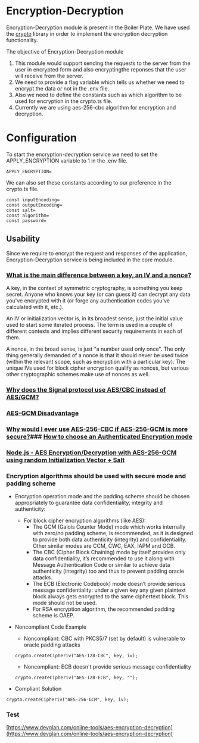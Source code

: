 # Encryption-Decryption

Encryption-Decryption module is present in the Boiler Plate. We have used the [crypto](https://nodejs.org/api/crypto.html) library in order to implement the encryption decryption functionality.

The objective of Encryption-Decryption module

1) This module would support sending the requests to the server from the user in encrypted form and also encryptingthe reponses that the user will receive from the server.
2) We need to provide a flag variable which tells us whether we need to encrypt the data or not in the .env file.
3) Also we need to define the constants such as which algorithm to be used for encryption in the crypto.ts file.
4) Currently we are using aes-256-cbc algorithm for encryption and decryption.

# Configuration

To start the encryption-decryption service we need to set the APPLY_ENCRYPTION variable to 1 in the .env file.
```
APPLY_ENCRYPTION=
```

We can also set these constants according to our preference in the crypto.ts file.
```
const inputEncoding= 
const outputEncoding= 
const salt= 
const algorithm= 
const password= 
```
## Usability
Since we require to encrypt the request and responses of the application, Encryption-Decryption service is being included in the core module.


### [What is the main difference between a key, an IV and a nonce?](https://crypto.stackexchange.com/questions/3965/what-is-the-main-difference-between-a-key-an-iv-and-a-nonce)

A key, in the context of symmetric cryptography, is something you keep secret. Anyone who knows your key (or can guess it) can decrypt any data you've encrypted with it (or forge any authentication codes you've calculated with it, etc.).

An IV or initialization vector is, in its broadest sense, just the initial value used to start some iterated process. The term is used in a couple of different contexts and implies different security requirements in each of them.

A nonce, in the broad sense, is just "a number used only once". The only thing generally demanded of a nonce is that it should never be used twice (within the relevant scope, such as encryption with a particular key). The unique IVs used for block cipher encryption qualify as nonces, but various other cryptographic schemes make use of nonces as well.

### [Why does the Signal protocol use AES/CBC instead of AES/GCM?](https://crypto.stackexchange.com/questions/68163/why-does-the-signal-protocol-use-aes-cbc-instead-of-aes-gcm)
### [AES-GCM Disadvantage](https://crypto.stackexchange.com/questions/18420/aes-gcm-disadvantage)
### [Why would I ever use AES-256-CBC if AES-256-GCM is more secure?]( https://security.stackexchange.com/questions/184305/why-would-i-ever-use-aes-256-cbc-if-aes-256-gcm-is-more-secure)### [How to choose an Authenticated Encryption mode](https://blog.cryptographyengineering.com/2012/05/19/how-to-choose-authenticated-encryption/)
### [Node.js - AES Encryption/Decryption with AES-256-GCM using random Initialization Vector + Salt](https://gist.github.com/AndiDittrich/4629e7db04819244e843)

### Encryption algorithms should be used with secure mode and padding scheme

- Encryption operation mode and the padding scheme should be chosen appropriately to guarantee data confidentiality, integrity and authenticity:
    - For block cipher encryption algorithms (like AES):
        - The GCM (Galois Counter Mode) mode which works internally with zero/no padding scheme, is recommended, as it is designed to provide both data authenticity (integrity) and confidentiality. Other similar modes are CCM, CWC, EAX, IAPM and OCB.
        - The CBC (Cipher Block Chaining) mode by itself provides only data confidentiality, it’s recommended to use it along with Message Authentication Code or similar to achieve data authenticity (integrity) too and thus to prevent padding oracle attacks.
        - The ECB (Electronic Codebook) mode doesn’t provide serious message confidentiality: under a given key any given plaintext block always gets encrypted to the same ciphertext block. This mode should not be used.
        - For RSA encryption algorithm, the recommended padding scheme is OAEP.

- Noncompliant Code Example
    - Noncompliant: CBC with PKCS5/7 (set by default) is vulnerable to oracle padding attacks

    `crypto.createCipheriv("AES-128-CBC", key, iv);`

    - Noncompliant: ECB doesn't provide serious message confidentiality

    `crypto.createCipheriv("AES-128-ECB", key, "");`

- Compliant Solution

`crypto.createCipheriv("AES-256-GCM", key, iv);`

### Test

[https://www.devglan.com/online-tools/aes-encryption-decryption](https://www.devglan.com/online-tools/aes-encryption-decryption)